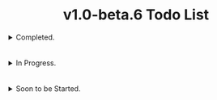 # <div align="center">v1.0-beta.6 Todo List</div>

<details>
  <summary>Completed.</summary>
  <br></br>
  
- [x] Fix the error messages for reading and parsing manifest xml data when building standalone payloads.
<br></br>
#

- [x] Update the AhMyth Client & Server to be able to fetch both Inbox and Outbox/Sent SMS's instead of just Inbox SMS's.
<br></br>
#

- [x] Update the AhMyth Client & Server so users are able to Download Directories as well as large files without disconnection.
<br></br>
#

- [x] Add Java 21 Support for Building and Decompiling.
<br></br>
#

- [x] Fixed wrongly printed version string in the `"Wrong Java Version Installed, Detected <java version>` error.
<br></br>
#

- [x] Update the Binding feature to clean up and remove decompiled application folders when building & signing is successful and if errors are thrown during binding.
<br></br>
#

- [x] Update AhMyth to use a higher supported version of electron.
<br></br>
#

- [x] Add a switch to Change from Light theme to Dark Theme.
> thank you so much [mbarekTrismegistus (HermesThemes)](https://github.com/mbarekTrismegistus)
<br></br>
#

- [x] Update the Binding Features to set the name of the original apk we are binding to, as the name for the output payload when its being built.
<br></br>
#

- [X] Add Separate Storage Access to the Victim's SD Card for API 16 (Android 4.1) through API 22 (Android 5.1)
<br></br>
#

- [x] Clean and polished off the GUI in general
</details>
<br></br>

<details>
  <summary>In Progress.</summary>
  <br>

- [ ] Add access to a new Settings Menu tab via the click of a ⚙️ icon in the main GUI to allow users to do the following:

  - Set a Custom Output Directory for built payloads
  - Enable/Disable hardware acceleration for the AhMyth Server
> In Progress.
<br></br>
#

- [ ] Add Client Updates from [HiddenPirates](https://github.com/HiddenPirates) for Standalone Payloads.
> In Progress.
<br></br>
#

- [ ] Build a seperate API 16 to API 22 Compatible bare bones payload with no resources, values (excpet for *String.xml* containing the apps name), etc etc, for Binding to applications, this will payload will only work for Android 4.1 upto Android 5.1.
>> The SDK modification function I added for Activity based binding a while back, will allow this payload to work on SOME modern devices but not all of them, only because its a dirty workaround, and dirty workarounds while they work sometimes, they present problems other times.
>
> In Progress.
#

- [ ] Fix *xml2js* bug with the `modifyManifest` function that happens when modifying certain *AndroidManifest.xml* files.
<br></br>
#

- [ ] Update the *Multiport Listener* to disconnect from specific clients on specific ports, instead of all clients on specific ports.
<br></br>
#

</details>
<br></br>

<details>
  <summary>Soon to be Started.</summary>
  <br>
  
- Nothing to show
</details>
